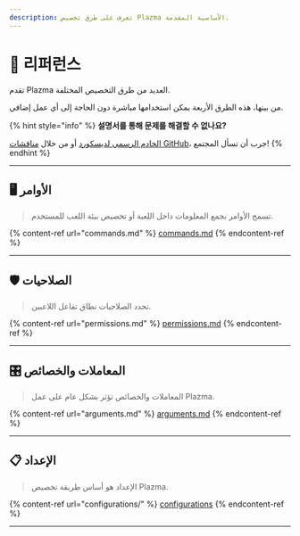 ```yaml
---
description: تعرف على طرق تخصيص Plazma الأساسية المقدمة.
---
```


# 📜 리퍼런스

تقدم Plazma العديد من طرق التخصيص المختلفة.

من بينها، هذه الطرق الأربعة يمكن استخدامها مباشرة دون الحاجة إلى أي عمل إضافي.

{% hint style="info" %}
**설명서를 통해 문제를 해결할 수 없나요?**

[الخادم الرسمي لديسكورد](https://discord.gg/MmfC52K8A8) أو من خلال [مناقشات GitHub](https://github.com/PlazmaMC/PlazmaBukkit/discussions)، جرب أن تسأل المجتمع!
{% endhint %}

***

## 🖥️ الأوامر <a href="#id-1" id="id-1"></a>

> تسمح الأوامر بجمع المعلومات داخل اللعبة أو تخصيص بيئة اللعب للمستخدم.

{% content-ref url="commands.md" %}
[commands.md](commands.md)
{% endcontent-ref %}

***

## 🛡️ الصلاحيات <a href="#id-2" id="id-2"></a>

> تحدد الصلاحيات نطاق تفاعل اللاعبين.

{% content-ref url="permissions.md" %}
[permissions.md](permissions.md)
{% endcontent-ref %}

***

## 🎛️ المعاملات والخصائص <a href="#id-3" id="id-3"></a>

> المعاملات والخصائص تؤثر بشكل عام على عمل Plazma.

{% content-ref url="arguments.md" %}
[arguments.md](arguments.md)
{% endcontent-ref %}

***

## 📋 الإعداد <a href="#id-4" id="id-4"></a>

> الإعداد هو أساس طريقة تخصيص Plazma.

{% content-ref url="configurations/" %}
[configurations](configurations/)
{% endcontent-ref %}

***
